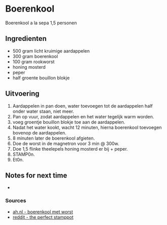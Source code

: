 # Boerenkool

Boerenkool a la sepa
1,5 personen

## Ingredienten

* 500 gram licht kruimige aardappelen
* 300 gram boerenkool
* 100 gram rookworst
* honing mosterd
* peper
* half groente bouillon blokje

## Uitvoering

1. Aardappelen in pan doen, water toevoegen tot de aardappelen half onder water staan, niet meer.
2. Pan op vuur, zodat aardappelen en het water tegelijk warm worden.
3. voeg groentje bouillon blokje toe aan de aardappelen.
4. Nadat het water kookt, wacht 12 minuten, hierna boerenkool toevoegen bovenop de aardappelen.
5. 8 minuten later de boerenkool afgieten.
6. Doe de worst in de magnetron voor 3 min @ 300w.
7. Doe 1,5 flinke theelepels honing mosterd er bij + peper.
8. STAMP0n.
9. Et0n.

## Notes for next time

* 

### Sources
* [ah.nl - boerenkool met worst](https://www.ah.nl/allerhande/recept/R-R591854/boerenkool-met-worst)
* [reddit - the perfect stamppot](https://www.reddit.com/r/thenetherlands/comments/j3s226/the_perfect_stamppot_myth_or_reality/)